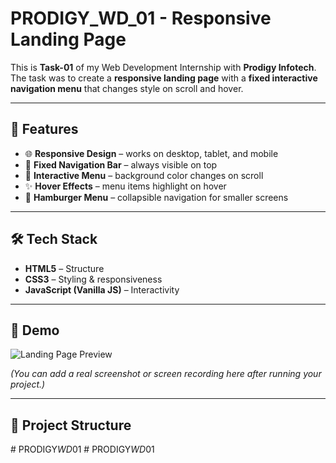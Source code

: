 # PRODIGY_WD_01 - Responsive Landing Page

This is **Task-01** of my Web Development Internship with **Prodigy Infotech**.  
The task was to create a **responsive landing page** with a **fixed interactive navigation menu** that changes style on scroll and hover.

---

## 🚀 Features
- 🌐 **Responsive Design** – works on desktop, tablet, and mobile  
- 📌 **Fixed Navigation Bar** – always visible on top  
- 🎨 **Interactive Menu** – background color changes on scroll  
- ✨ **Hover Effects** – menu items highlight on hover  
- 📱 **Hamburger Menu** – collapsible navigation for smaller screens  

---

## 🛠️ Tech Stack
- **HTML5** – Structure  
- **CSS3** – Styling & responsiveness  
- **JavaScript (Vanilla JS)** – Interactivity  

---

## 📸 Demo
![Landing Page Preview](https://via.placeholder.com/800x400.png?text=Landing+Page+Preview)

*(You can add a real screenshot or screen recording here after running your project.)*

---

## 📂 Project Structure
#   P R O D I G Y _ W D _ 0 1  
 #   P R O D I G Y _ W D _ 0 1  
 